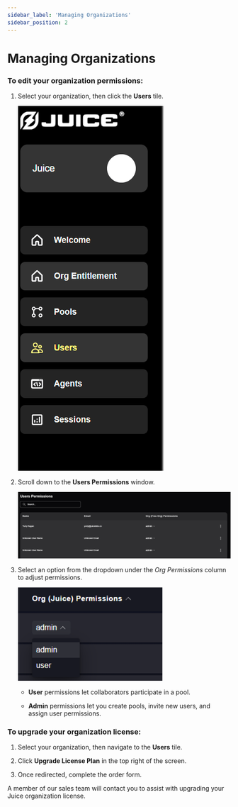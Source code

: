 ```yaml
---
sidebar_label: 'Managing Organizations'
sidebar_position: 2
---
```


# Managing Organizations

### To edit your organization permissions:

1. Select your organization, then click the **Users** tile.

    ![Org Selection](/img/juice/org_perms.png)

2. Scroll down to the **Users Permissions** window.

    ![User Permissions](/img/juice/user_perms.png)

3. Select an option from the dropdown under the *Org Permissions* column to adjust permissions.

    ![User Permissions Options](/img/juice/perms_options.png)

    - **User** permissions let collaborators participate in a pool.

    - **Admin** permissions let you create pools, invite new users, and assign user permissions.

### To upgrade your organization license:

1. Select your organization, then navigate to the **Users** tile.

2. Click **Upgrade License Plan** in the top right of the screen.

3. Once redirected, complete the order form.

A member of our sales team will contact you to assist with upgrading your Juice organization license.
